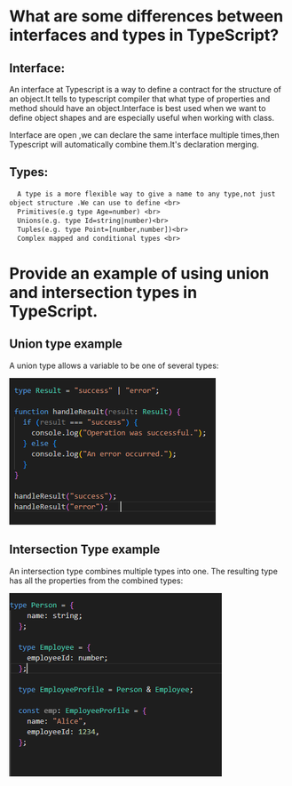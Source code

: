 # What are some differences between interfaces and types in TypeScript?

   ## Interface:<br>
   An interface at Typescript is a way to define a contract for the structure of an object.It tells to typescript compiler that what type of properties and method should have an object.Interface is best used when we want to define object shapes and are especially useful  when working with class.

   Interface are open ,we can declare the same interface multiple times,then Typescript will automatically  combine them.It's declaration merging.

   ## Types: <br>
      A type is a more flexible way to give a name to any type,not just object structure .We can use to define <br>
      Primitives(e.g type Age=number) <br>
      Unions(e.g. type Id=string|number)<br>
      Tuples(e.g. type Point=[number,number])<br>
      Complex mapped and conditional types <br>
      

# Provide an example of using union and intersection types in TypeScript.

 ## Union type example
   A union type allows a variable to be one of several types: <br>
   
   ![Alt text](./img/Union.PNG)
 
 ## Intersection Type example
 An intersection type combines multiple types into one. The resulting type has all the properties from the combined types:<br>

 ![Alt text](./img/intersection.PNG)

     

        

